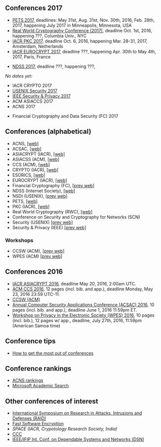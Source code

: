 ## Conferences 2017
 
 - [PETS 2017](https://petsymposium.org/cfp17.php), deadlines: May 31st, Aug. 31st, Nov. 30th, 2016, Feb. 28th, 2017, happening July 2017 in Minneapolis, Minnesota, USA
 - [Real World Cryptography Conference (2017)](http://www.realworldcrypto.com/rwc2017), deadline Oct. 1st, 2016, happening ???, Columbia Univ., NYC
 - [IACR PKC 2017](https://www.iacr.org/workshops/pkc2017/), deadline Oct. 6, 2016, happening Mar. 28-31, 2017, Amsterdam, Netherlands
 - [IACR EUROCRYPT 2017](https://eurocrypt2017.di.ens.fr/), deadline ???, happening Apr. 30th to May 4th, 2017, Paris, France
 * [NDSS 2017](http://www.internetsociety.org/events/ndss-symposium/ndss-symposium-2017), deadline ???, happening ???, 

_No dates yet:_

 - IACR CRYPTO 2017
 - [USENIX Security 2017](https://www.usenix.org/conference/usenixsecurity17)
 - [IEEE Security & Privacy 2017](http://www.ieee-security.org/TC/SP2017) 
 - ACM ASIACCS 2017
 - ACNS 2017
 * Financial Cryptography and Data Security (FC) 2017

## Conferences (alphabetical)

 - ACNS, [[web]](http://icsd.i2r.a-star.edu.sg/staff/jianying/acns_home/)
 - ACSAC, [[web]](https://www.acsac.org/)
 - ASIACRYPT (IACR), [[web]](https://www.iacr.org/meetings/asiacrypt/)
 - ASIACSS (ACM), [[web]](http://dl.acm.org/event.cfm?id=RE289)
 - CCS (ACM), [[web]](https://www.sigsac.org/ccs.html)
 - CRYPTO (IACR), [[web]](https://www.iacr.org/meetings/crypto/)
 - ESORICS, [[web]](http://homepages.laas.fr/esorics/)
 - EUROCRYPT (IACR), [[web]](https://www.iacr.org/meetings/eurocrypt/)
 - Financial Cryptography (FC), [[prev web]](http://fc16.ifca.ai/)
 - NDSS (Internet Society), [[web]](http://www.internetsociety.org/events/ndss-symposium)
 - NSDI (USENIX), [[prev web]](https://www.usenix.org/conference/nsdi16)
 - PETS, [[web]](https://petsymposium.org/)
 - PKC (IACR), [[web]](https://www.iacr.org/meetings/pkc/)
 - Real World Cryptography (RWC), [[web]](http://www.realworldcrypto.com/)
 - Conference on Security and Cryptography for Networks (SCN)
 - Security (USENIX) [[prev web]](https://www.usenix.org/conference/usenixsecurity16)
 - Security & Privacy (IEEE) [[prev web]](http://www.ieee-security.org/TC/SP2016/)

### Workshops

 - CCSW (ACM), [[prev web]](https://www.zurich.ibm.com/ccsw16/index.html)
 - WPES (ACM) [[prev web]](http://wpes2016.di.unimi.it/)

## Conferences 2016 

 - [IACR ASIACRYPT 2016](https://asiacrypt2016.com/), deadline May 20, 2016, 2:00am UTC.
 - [ACM CCS 2016](http://www.sigsac.org/ccs/CCS2016), 12 pages (incl. bib. and app.), deadline Monday, May 23, 2016 23:59 UTC-11.
 - [CCSW (ACM)](https://www.zurich.ibm.com/ccsw16/index.html)
 - [Annual Computer Security Applications Conference (ACSAC) 2016](https://www.acsac.org/about/), 10 pages (incl. bib. and app.), deadline June 1, 2016 11:59pm ET.
 - [Workshop on Privacy in the Electronic Society (WPES) 2016](http://wpes2016.di.unimi.it/), 10 pages (incl. bib.), 12 pages w/ app., deadline, July 27th, 2016, 11:59pm (American Samoa time)

## Conference tips

 - [How to get the most out of conferences](http://scottberkun.com/essays/24-how-to-get-the-most-out-of-conferences/)

## Conference rankings

 - [ACNS rankings](http://icsd.i2r.a-star.edu.sg/staff/jianying/conference-ranking.html)
 - [Microsoft Academic Search](http://academic.research.microsoft.com/RankList?entitytype=3&topdomainid=2&subdomainid=2&last=0)


## Other conferences of interest
 
 - [International Symposium on Research in Attacks, Intrusions and Defenses (RAID)](http://www.raid-symposium.org/)
 - [Fast Software Encryption](https://www.iacr.org/meetings/fse/) 
 - _SPACE (IACR, Crypotology Research Society, India)_
 - [CCC](https://events.ccc.de/)
 - [IEEE/IFIP Int. Conf. on Dependable Systems and Networks (DSN)](http://www.dsn.org/)
